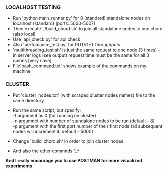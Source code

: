 ### LOCALHOST TESTING

* Run 'python main_runner.py' for 8 (standard) standalone nodes on localhost (standard) (ports: 5000-5007)  
* Then execute './build_chord.sh' to join all standalone nodes to one chord (also local)  
* Use 'api_check.py' for api check  
* Also 'perfomance_test.py' for PUT/GET throughputs  
* 'multithreading_test.sh' is just the same request to one node (3 times) - in server logs (see output)
request time must be the same for all 3 quiries [very nave]  
* File'bash_command.txt' shows example of the commands on my machine  


### CLUSTER

* Put 'cluster_nodes.txt' (with scraped cluster nodes names) file to the same directory  

* Run the same script, but specify:  
	-t argument as 0 (for running on cluster)  
	-n argumnet with number of standalone nodes to be run (default - 8)  
	-p argument with the first port number of the r first node (all subsequent nodes will increment it, default - 5000)  

* Change 'build_chord.sh' in order to join cluster nodes 
* And also the other commnds ^_^  


 
**And I really encourage you to use POSTMAN for more visualized experiments**
